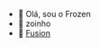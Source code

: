 - 👋 Olá, sou o Frozen
- 👀 zoinho
- 🌱 [Fusion](https://dsc.gg/fusionsupport)
<!---
FrozenFireBR/FrozenFireBR is a ✨ special ✨ repository because its `README.md` (this file) appears on your GitHub profile.
You can click the Preview link to take a look at your changes.
--->
